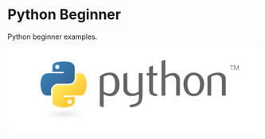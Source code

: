 # Python Beginner

Python beginner examples.

![alt text](https://github.com/tapin13/python-beginner/blob/master/python-logo-master-v3-TM.png)
